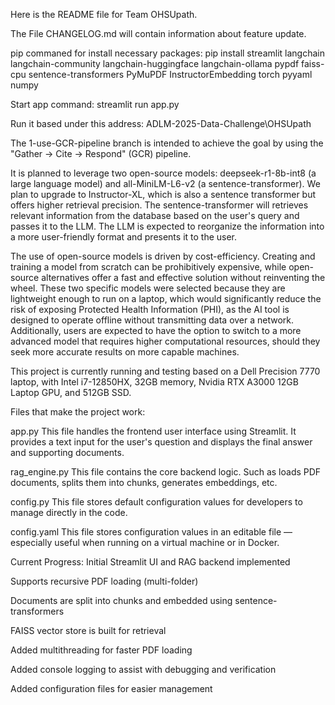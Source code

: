 Here is the README file for Team OHSUpath.

The File CHANGELOG.md will contain information about feature update.


pip commaned for install necessary packages:
pip install streamlit langchain langchain-community langchain-huggingface langchain-ollama pypdf faiss-cpu sentence-transformers PyMuPDF InstructorEmbedding torch pyyaml numpy

Start app command:
streamlit run app.py

Run it based under this address:
ADLM-2025-Data-Challenge\OHSUpath



The 1-use-GCR-pipeline branch is intended to achieve the goal by using the "Gather → Cite → Respond" (GCR) pipeline.

It is planned to leverage two open-source models: deepseek-r1-8b-int8 (a large language model) and all-MiniLM-L6-v2 (a sentence-transformer). We plan to upgrade to Instructor-XL, which is also a sentence transformer but offers higher retrieval precision. The sentence-transformer will retrieves relevant information from the database based on the user's query and passes it to the LLM. The LLM is expected to reorganize the information into a more user-friendly format and presents it to the user.

The use of open-source models is driven by cost-efficiency. Creating and training a model from scratch can be prohibitively expensive, while open-source alternatives offer a fast and effective solution without reinventing the wheel. These two specific models were selected because they are lightweight enough to run on a laptop, which would significantly reduce the risk of exposing Protected Health Information (PHI), as the AI tool is designed to operate offline without transmitting data over a network. Additionally, users are expected to have the option to switch to a more advanced model that requires higher computational resources, should they seek more accurate results on more capable machines.

This project is currently running and testing based on a Dell Precision 7770 laptop, with Intel i7-12850HX, 32GB memory, Nvidia RTX A3000 12GB Laptop GPU, and 512GB SSD.

Files that make the project work:

app.py
This file handles the frontend user interface using Streamlit. It provides a text input for the user's question and displays the final answer and supporting documents.

rag_engine.py
This file contains the core backend logic. Such as loads PDF documents, splits them into chunks, generates embeddings, etc.

config.py
This file stores default configuration values for developers to manage directly in the code.

config.yaml
This file stores configuration values in an editable file — especially useful when running on a virtual machine or in Docker.


Current Progress:
Initial Streamlit UI and RAG backend implemented

Supports recursive PDF loading (multi-folder)

Documents are split into chunks and embedded using sentence-transformers

FAISS vector store is built for retrieval

Added multithreading for faster PDF loading

Added console logging to assist with debugging and verification

Added configuration files for easier management



